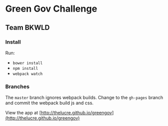# Green Gov Challenge
## Team BKWLD

### Install
Run:
* `bower install`
* `npm install`
* `webpack watch`

### Branches
The `master` branch ignores webpack builds. Change to the `gh-pages` branch and commit the webpack build js and css.

View the app at [http://thelucre.github.io/greengov](http://thelucre.github.io/greengov)
